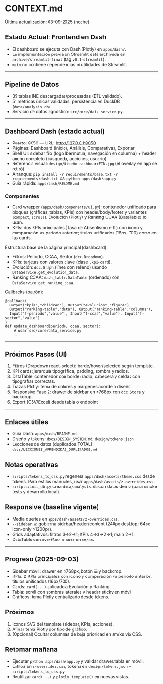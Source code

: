 # CONTEXT.md

Última actualización: 03-09-2025 (noche)

## Estado Actual: Frontend en Dash
- El dashboard se ejecuta con Dash (Plotly) en `apps/dash/`.
- La implementación previa en Streamlit está archivada en `archive/streamlit-final` (tag `v0.1-streamlit`).
- `main` no contiene dependencias ni utilidades de Streamlit.

---

## Pipeline de Datos
- 35 tablas INE descargadas/procesadas (ETL validado).
- 51 métricas únicas validadas, persistencia en DuckDB (`data/analysis.db`).
- Servicio de datos agnóstico: `src/core/data_service.py`.

---

## Dashboard Dash (estado actual)
- Puerto: 8050 — URL: http://127.0.0.1:8050
- Páginas: Dashboard (inicio), Análisis, Comparativas, Exportar
- Shell UI: sidebar fijo (logo Ibermutua, navegación en columna) + header ancho completo (búsqueda, acciones, usuario)
- Referencia visual: `design/Diseño dashboardFIN.jpg` (el overlay en app se retiró)
- Arranque: `pip install -r requirements/base.txt -r requirements/dash.txt && python apps/dash/app.py`
- Guía rápida: `apps/dash/README.md`

### Componentes
- Card wrapper (`apps/dash/components/ui.py`): contenedor unificado para bloques (gráficas, tablas, KPIs) con header/body/footer y variantes (`compact`, `scroll`). Evolución (Plotly) y Ranking CCAA (DataTable) lo usan.
 - KPIs: dos KPIs principales (Tasa de Absentismo e IT) con icono y comparación vs periodo anterior; títulos unificados (16px, 700) como en las cards.

Estructura base de la página principal (dashboard):
- Filtros: Periodo, CCAA, Sector (`dcc.Dropdown`).
- KPIs: tarjetas con valores clave (clase `.kpi-card`).
- Evolución: `dcc.Graph` (línea con relleno) usando `DataService.get_evolution_data`.
- Ranking CCAA: `dash_table.DataTable` (ordenado) con `DataService.get_ranking_ccaa`.

Callbacks (patrón):
```
@callback(
  Output("kpis","children"), Output("evolucion","figure"),
  Output("ranking-table","data"), Output("ranking-table","columns"),
  Input("f-periodo","value"), Input("f-ccaa","value"), Input("f-sector","value")
)
def update_dashboard(periodo, ccaa, sector):
    # usar src/core/data_service.py
    ...
```

---

## Próximos Pasos (UI)
1. Filtros (Dropdown react-select): borde/hover/selected según template.
2. KPI cards: jerarquía tipográfica, padding, sombra y radios.
3. DataTable: contenedor con borde+radio; cabecera y celdas con tipografías correctas.
4. Trazas Plotly: tema de colores y márgenes acorde a diseño.
5. Responsive Fase 2: drawer de sidebar en ≤768px con `dcc.Store` y backdrop.
6. Export (CSV/Excel) desde tabla o endpoint.

---

## Enlaces útiles
- Guía Dash: `apps/dash/README.md`
- Diseño y tokens: `docs/DESIGN_SYSTEM.md`, `design/tokens.json`
- Lecciones de datos (duplicados TOTAL): `docs/LECCIONES_APRENDIDAS_DUPLICADOS.md`

## Notas operativas
- `scripts/tokens_to_css.py` regenera `apps/dash/assets/theme.css` desde tokens. Para estilos manuales, usar `apps/dash/assets/z-overrides.css`.
- `scripts/init_db.py` crea `data/analysis.db` con datos demo (para smoke tests y desarrollo local).

## Responsive (baseline vigente)
- Media queries en `apps/dash/assets/z-overrides.css`.
- `--sidebar-w`: gobierna sidebar/header/content (240px desktop; 64px icon-only ≤1200px).
- Grids adaptativos: filtros 3→2→1; KPIs 4→3→2→1; main 2→1.
- DataTable con `overflow-x:auto` en `sm/xs`.

---

## Progreso (2025-09-03)
- Sidebar móvil: drawer en ≤768px, botón ☰ y backdrop.
- KPIs: 2 KPIs principales con icono y comparación vs periodo anterior; títulos unificados (16px/700).
- Cards: `card(...)` aplicado a Evolución y Ranking.
- Tabla: scroll con sombras laterales y header sticky en móvil.
- Gráficos: tema Plotly centralizado desde tokens.

## Próximos
1. Iconos SVG del template (sidebar, KPIs, acciones).
2. Afinar tema Plotly por tipo de gráfico.
3. (Opcional) Ocultar columnas de baja prioridad en sm/xs vía CSS.

## Retomar mañana
- Ejecutar `python apps/dash/app.py` y validar drawer/tabla en móvil.
- Estilos en `z-overrides.css`; tokens en `design/tokens.json` + `scripts/tokens_to_css.py`.
- Reutilizar `card(...)` y `plotly_template()` en nuevas vistas.



